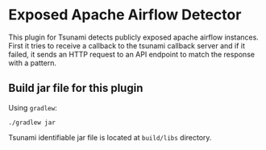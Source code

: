 # Exposed Apache Airflow Detector

This plugin for Tsunami detects publicly exposed apache airflow instances. First
it tries to receive a callback to the tsunami callback server and if it failed,
it sends an HTTP request to an API endpoint to match the response with a
pattern.

## Build jar file for this plugin

Using `gradlew`:

```shell
./gradlew jar
```

Tsunami identifiable jar file is located at `build/libs` directory.
